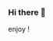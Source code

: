 ### Hi there 👋

<!--
**ssidimoh694/ssidimoh694** is a ✨ _special_ ✨ repository because its `README.md` (this file) appears on your GitHub profile.



- 🌱 I’m currently learning computer science
-->enjoy !

